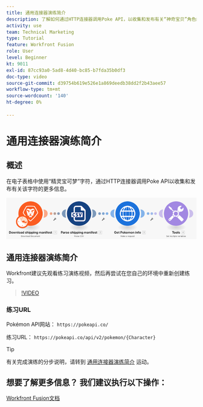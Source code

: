 ```yaml
---
title: 通用连接器演练简介
description: 了解如何通过HTTP连接器调用Poke API，以收集和发布有关“神奇宝贝”角色的信息，所有这些都在 [!DNL Adobe Workfront Fusion].
activity: use
team: Technical Marketing
type: Tutorial
feature: Workfront Fusion
role: User
level: Beginner
kt: 9011
exl-id: 87cc93a0-5ad8-4d40-bc85-b7fda35b0df3
doc-type: video
source-git-commit: d39754b619e526e1a869deedb38dd2f2b43aee57
workflow-type: tm+mt
source-wordcount: '140'
ht-degree: 0%

---
```


# 通用连接器演练简介

## 概述

在电子表格中使用“精灵宝可梦”字符，通过HTTP连接器调用Poke API以收集和发布有关该字符的更多信息。

![融合场景的图像](assets/universal-connectors-and-routing-1.png)

## 通用连接器演练简介

Workfront建议先观看练习演练视频，然后再尝试在您自己的环境中重新创建练习。

>[!VIDEO](https://video.tv.adobe.com/v/335270/?quality=12)

### 练习URL

Pokémon API网站： `https://pokeapi.co/`

练习URL： `https://pokeapi.co/api/v2/pokemon/{Character}`

>[!TIP]
>
>有关完成演练的分步说明，请转到 [通用连接器演练简介](https://experienceleague.adobe.com/docs/workfront-learn/tutorials-workfront/fusion/exercises/introduction-to-universal-connectors.html?lang=en) 运动。


## 想要了解更多信息？ 我们建议执行以下操作：

[Workfront Fusion文档](https://experienceleague.adobe.com/docs/workfront/using/adobe-workfront-fusion/workfront-fusion-2.html?lang=en)
